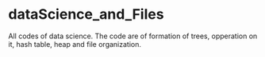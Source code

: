 # dataScience_and_Files
All codes of data science. The code are of formation of trees, opperation on it, hash table, heap and file organization.
